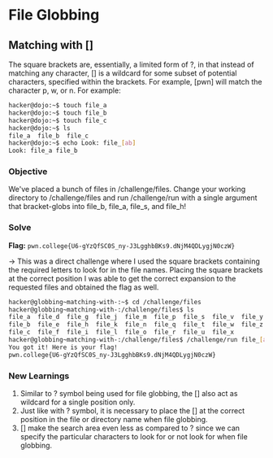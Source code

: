 # File Globbing

## Matching with []
The square brackets are, essentially, a limited form of ?, in that instead of matching any character, [] is a wildcard for some subset of potential characters, specified within the brackets. For example, [pwn] will match the character p, w, or n. For example:

```bash
hacker@dojo:~$ touch file_a
hacker@dojo:~$ touch file_b
hacker@dojo:~$ touch file_c
hacker@dojo:~$ ls
file_a	file_b	file_c
hacker@dojo:~$ echo Look: file_[ab]
Look: file_a file_b
```

### Objective 
We've placed a bunch of files in /challenge/files. Change your working directory to /challenge/files and run /challenge/run with a single argument that bracket-globs into file_b, file_a, file_s, and file_h!

### Solve
**Flag:** `pwn.college{U6-gYzQfSC0S_ny-J3LgghbBKs9.dNjM4QDLygjN0czW}`

-> This was a direct challenge where I used the square brackets containing the required letters to look for in the file names. Placing the square brackets at the correct position I was able to get the correct expansion to the requested files and obtained the flag as well.

```bash
hacker@globbing~matching-with-:~$ cd /challenge/files
hacker@globbing~matching-with-:/challenge/files$ ls
file_a  file_d  file_g  file_j  file_m  file_p  file_s  file_v  file_y
file_b  file_e  file_h  file_k  file_n  file_q  file_t  file_w  file_z
file_c  file_f  file_i  file_l  file_o  file_r  file_u  file_x
hacker@globbing~matching-with-:/challenge/files$ /challenge/run file_[absh]
You got it! Here is your flag!
pwn.college{U6-gYzQfSC0S_ny-J3LgghbBKs9.dNjM4QDLygjN0czW}
```

### New Learnings
1. Similar to ? symbol being used for file globbing, the [] also act as wildcard for a single position only.  
2. Just like with ? symbol, it is necessary to place the [] at the correct position in the file or directory name when file globbing.  
3. [] make the search area even less as compared to ? since we can specify the particular characters to look for or not look for when file globbing.